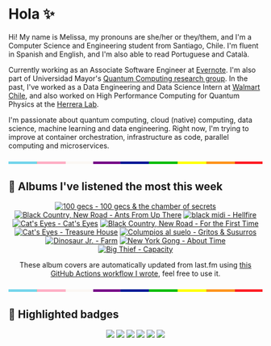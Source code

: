 # Hola ✨
Hi! My name is Melissa, my pronouns are she/her or they/them, and I'm a Computer Science and Engineering student from Santiago, Chile. I'm fluent in Spanish and English, and I'm also able to read Portuguese and Català.

Currently working as an Associate Software Engineer at [Evernote](https://evernote.com/). I'm also part of Universidad Mayor's [Quantum Computing research group](https://www.diariomayor.cl/ciencia-um/docentes-y-estudiantes-crean-el-primer-grupo-de-computacion-cuantica-u-mayor.html). In the past, I've worked as a Data Engineering and Data Science Intern at [Walmart Chile](https://github.com/walmartdigital/), and also worked on High Performance Computing for Quantum Physics at the [Herrera Lab](http://fherreralab.com/).

I'm passionate about quantum computing, cloud (native) computing, data science, machine learning and data engineering. Right now, I'm trying to improve at container orchestration, infrastructure as code, parallel computing and microservices.

<img src="hr.png" width="100%" height="5px">

## 🎵 Albums I've listened the most this week
<!-- lastfm -->
<p align="center"><a href="https://www.last.fm/music/100+gecs/100+gecs+&+the+chamber+of+secrets"><img src="https://lastfm.freetls.fastly.net/i/u/64s/97660c50f2c711a9bbb9f30d13358f73.jpg" title="100 gecs - 100 gecs & the chamber of secrets"></a> <a href="https://www.last.fm/music/Black+Country,+New+Road/Ants+From+Up+There"><img src="https://lastfm.freetls.fastly.net/i/u/64s/3332b3cee5de8598dbd080f8e2783f93.jpg" title="Black Country, New Road - Ants From Up There"></a> <a href="https://www.last.fm/music/black+midi/Hellfire"><img src="https://lastfm.freetls.fastly.net/i/u/64s/02e4eb1da9d19cb35f5970d7bbdf2b48.jpg" title="black midi - Hellfire"></a> <a href="https://www.last.fm/music/Cat%27s+Eyes/Cat%27s+Eyes"><img src="https://lastfm.freetls.fastly.net/i/u/64s/9c47fabd4da54e9c9a7e986c7b3d4f10.jpg" title="Cat's Eyes - Cat's Eyes"></a> <a href="https://www.last.fm/music/Black+Country,+New+Road/For+the+First+Time"><img src="https://lastfm.freetls.fastly.net/i/u/64s/972219222c95598bb474d3631d289ad3.jpg" title="Black Country, New Road - For the First Time"></a> <a href="https://www.last.fm/music/Cat%27s+Eyes/Treasure+House"><img src="https://lastfm.freetls.fastly.net/i/u/64s/6667af9d89351b2bd4275bf300d70da6.jpg" title="Cat's Eyes - Treasure House"></a> <a href="https://www.last.fm/music/Columpios+al+suelo/Gritos+&+Susurros"><img src="https://lastfm.freetls.fastly.net/i/u/64s/dfc03a30887214588313078c7a07d109.jpg" title="Columpios al suelo - Gritos & Susurros"></a> <a href="https://www.last.fm/music/Dinosaur+Jr./Farm"><img src="https://lastfm.freetls.fastly.net/i/u/64s/8162d5b21cf4855f597ebc524adfca9f.jpg" title="Dinosaur Jr. - Farm"></a> <a href="https://www.last.fm/music/New+York+Gong/About+Time"><img src="https://lastfm.freetls.fastly.net/i/u/64s/c75552e2243b4d46cddb6feb993c22dc.jpg" title="New York Gong - About Time"></a> <a href="https://www.last.fm/music/Big+Thief/Capacity"><img src="https://lastfm.freetls.fastly.net/i/u/64s/bfa074a4eb1e8ad692c7920f94dbae6c.jpg" title="Big Thief - Capacity"></a> </p>

<p align="center">These album covers are automatically updated from last.fm using <a href="https://github.com/marketplace/actions/lastfm-to-markdown">this GitHub Actions workflow I wrote</a>, feel free to use it.</p>

<img src="hr.png" width="100%" height="5px">

## 🏅 Highlighted badges
<p align="center" style="vertical-align:middle;">
  <a href="https://www.credly.com/badges/c8caff74-4c34-4211-affe-8bd7692771c8"><img src="https://images.credly.com/size/100x100/images/cf9b772d-7cf9-4c11-9aa7-46ab006f0ce6/IBM_Quantum_Challenge_2021_Achievement_V2.png"></a>
  <a href="https://www.credly.com/badges/52a4021b-34e6-413d-a4bd-cc29d3a686f6"><img src="https://images.credly.com/size/100x100/images/28944969-813a-43b9-944f-7910111ce764/Professional_Certificate_-_Data_Science.png"></a>
  <a href="https://www.credly.com/badges/cfeca386-7b9d-487f-8e2b-b3cfa069c734"><img src="https://images.credly.com/size/100x100/images/ac4daa48-1924-4dc5-80cf-ede5a08bac51/Data_Science_Foundations_Specialization.png"></a>
  <a href="https://www.credly.com/badges/0372a945-8a67-4d57-9643-b46b8dbf2fa6"><img src="https://images.credly.com/size/100x100/images/4a5f4849-54ae-461f-97ad-cb9c9a04eb63/Adv_Data_Science_Specialization.png"></a>
  <a href="https://www.credly.com/badges/348acaad-19d1-4f5a-8a6f-145d80dca3dc"><img src="https://images.credly.com/size/100x100/images/1dee8dee-d779-462e-9fd4-df5119546349/Build_Smart_on_Kubernetes_World_Tour.png"></a>
  <a href="https://google.qwiklabs.com/public_profiles/9fac59c2-c0f1-4b5c-b207-47c9cd7d6072"><img src="https://cdn.qwiklabs.com/GHzcYBb00JYUF9Rgf3D9A4inwRHYnFtISMvcRlb%2FClU%3D" width="100px"></a>
</p>
